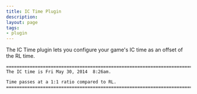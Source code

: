 ```yaml
---
title: IC Time Plugin
description:
layout: page
tags: 
- plugin
---
```


The IC Time plugin lets you configure your game's IC time as an offset of the RL time.

    ==============================================================================
    The IC time is Fri May 30, 2014  8:26am.
    
    Time passes at a 1:1 ratio compared to RL.
    ==============================================================================